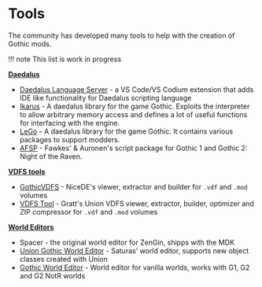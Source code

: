 # Tools
The community has developed many tools to help with the creation of Gothic mods.



!!! note
    This list is work in progress

**[Daedalus](../scripts/index.md)**

 - [Daedalus Language Server](https://github.com/kirides/vscode-daedalus) - a VS Code/VS Codium extension that adds IDE like functionality for Daedalus scripting language
 - [Ikarus](https://github.com/Lehona/Ikarus) - A daedalus library for the game Gothic. Exploits the interpreter to allow arbitrary memory access and defines a lot of useful functions for interfacing with the engine. 
 - [LeGo](https://github.com/Lehona/LeGo) - A daedalus library for the game Gothic. It contains various packages to support modders.
 - [AFSP](https://github.com/auronen/AF-Script-Packet) - Fawkes' & Auronen's script package for Gothic 1 and Gothic 2: Night of the Raven.
 
**[VDFS tools](../general_info/vdfs)**

 - [GothicVDFS](GothicVDFS.md) - NiceDE's viewer, extractor and builder for `.vdf` and `.mod` volumes
 - [VDFS Tool](VDFSTool.md) - Gratt's Union VDFS viewer, extractor, builder, optimizer and ZIP compressor for `.vdf` and `.mod` volumes

**[World Editors](../worlds)**

 - Spacer - the original world editor for ZenGin, shipps with the MDK
 - [Union Gothic World Editor](https://worldofplayers.ru/threads/42322/) - Saturas' world editor, supports new object classes created with Union
 - [Gothic World Editor](https://worldofplayers.ru/threads/40530/) - World editor for vanilla worlds, works with G1, G2 and G2 NotR worlds
